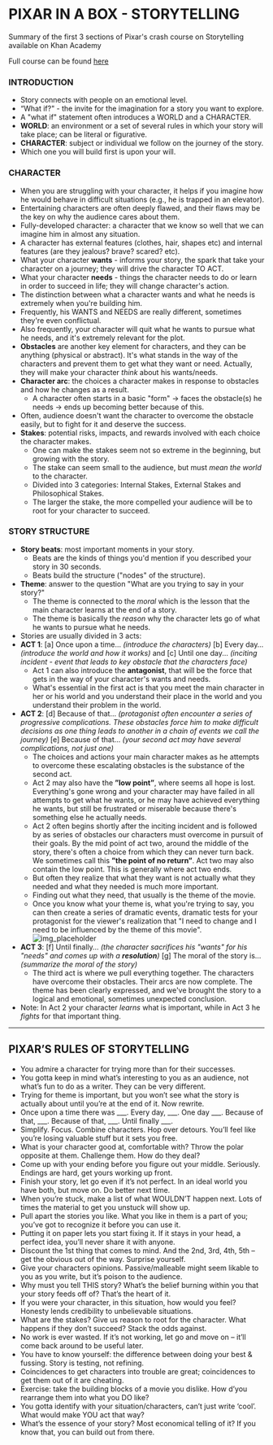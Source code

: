 # PIXAR IN A BOX - STORYTELLING

Summary of the first 3 sections of Pixar's crash course on Storytelling available on Khan Academy

Full course can be found [here](https://www.khanacademy.org/partner-content/pixar/storytelling "Pixar in a Box - Storytelling")

### INTRODUCTION
- Story connects with people on an emotional level.
- “What if?" - the invite for the imagination for a story you want to explore.
- A "what if" statement often introduces a WORLD and a CHARACTER.
- __WORLD__: an environment or a set of several rules in which your story will take place; can be literal or figurative.
- __CHARACTER__: subject or individual we follow on the journey of the story.
- Which one you will build first is upon your will.

### CHARACTER
- When you are struggling with your character, it helps if you imagine how he would behave in difficult situations (e.g., he is trapped in an elevator).
- Entertaining characters are often deeply flawed, and their flaws may be the key on why the audience cares about them.
- Fully-developed character: a character that we know so well that we can imagine him in almost any situation.
- A character has external features (clothes, hair, shapes etc) and internal features (are they jealous? brave? scared? etc).
- What your character __wants__ - informs your story, the spark that take your character on a journey; they will drive the character TO ACT.
- What your character __needs__ - things the character needs to do or learn in order to succeed in life; they will change character's action.
- The distinction between what a character wants and what he needs is extremely when you're building him.
- Frequently, his WANTS and NEEDS are really different, sometimes they're even conflictual.
- Also frequently, your character will quit what he wants to pursue what he needs, and it's extremely relevant for the plot.
- __Obstacles__ are another key element for characters, and they can be anything (physical or abstract). It's what stands in the way of the characters and prevent them to get what they want or need. Actually, they will make your character _think_ about his wants/needs.
- __Character arc__: the choices a character makes in response to obstacles and how he changes as a result.
   - A character often starts in a basic "form" → faces the obstacle(s) he needs → ends up becoming better because of this.
- Often, audience doesn't want the character to overcome the obstacle easily, but to fight for it and deserve the success.
- __Stakes__: potential risks, impacts, and rewards involved with each choice the character makes.
   - One can make the stakes seem not so extreme in the beginning, but growing with the story.
   - The stake can seem small to the audience, but must _mean the world_ to the character.
   - Divided into 3 categories: Internal Stakes, External Stakes and Philosophical Stakes.
   - The larger the stake, the more compelled your audience will be to root for your character to succeed.


### STORY STRUCTURE
- __Story beats__: most important moments in your story.
   - Beats are the kinds of things you'd mention if you described your story in 30 seconds.
   - Beats build the structure ("nodes" of the structure).
- __Theme__: answer to the question "What are you trying to say in your story?"
   - The theme is connected to the _moral_ which is the lesson that the main character learns at the end of a story.
   - The theme is basically the _reason_ why the character lets go of what he wants to pursue what he needs.
- Stories are usually divided in 3 acts:
- __ACT 1__: [a] Once upon a time… _(introduce the characters)_ [b] Every day… _(introduce the world and how it works)_ and [c] Until one day... _(inciting incident - event that leads to key obstacle that the characters face)_
   - Act 1 can also introduce the __antagonist__, that will be the force that gets in the way of your character's wants and needs.
   - What's essential in the first act is that you meet the main character in her or his world and you understand their place in the world and you understand their problem in the world.
- __ACT 2__: [d] Because of that… _(protagonist often encounter a series of progressive complications. These obstacles force him to make difficult decisions as one thing leads to another in a chain of events we call the journey)_ [e] Because of that… _(your second act may have several complications, not just one)_
   - The choices and actions your main character makes as he attempts to overcome these escalating obstacles is the substance of the second act.
   - Act 2 may also have the __”low point”__, where seems all hope is lost. Everything's gone wrong and your character may have failed in all attempts to get what he wants, or he may have achieved everything he wants, but still be frustrated or miserable because there's something else he actually needs.
   - Act 2 often begins shortly after the inciting incident and is followed by as series of obstacles our characters must overcome in pursuit of their goals. By the mid point of act two, around the middle of the story, there's often a choice from which they can never turn back. We sometimes call this __”the point of no return”__. Act two may also contain the low point. This is generally where act two ends.
   - But often they realize that what they want is not actually what they needed and what they needed is much more important.
   - Finding out what they need, that usually is the theme of the movie.
   - Once you know what your theme is, what you're trying to say, you can then create a series of dramatic events, dramatic tests for your protagonist for the viewer's realization that "I need to change and I need to be influenced by the theme of this movie".
   ![img_placeholder](https://user-images.githubusercontent.com/21245928/29565016-81f57234-8744-11e7-8521-0f20d7aa64a9.png)
- __ACT 3__: [f] Until finally… _(the character sacrifices his "wants" for his "needs" and comes up with a __resolution__)_ [g] The moral of the story is… _(summarize the moral of the story)_
   - The third act is where we pull everything together. The characters have overcome their obstacles. Their arcs are now complete. The theme has been clearly expressed, and we've brought the story to a logical and emotional, sometimes unexpected conclusion.
- Note: In Act 2 your character _learns_ what is important, while in Act 3 he _fights_ for that important thing.

--------

## PIXAR’S RULES OF STORYTELLING
- You admire a character for trying more than for their successes.
- You gotta keep in mind what’s interesting to you as an audience, not what’s fun to do as a writer. They can be very different.
- Trying for theme is important, but you won’t see what the story is actually about until you’re at the end of it. Now rewrite.
- Once upon a time there was ___. Every day, ___. One day ___. Because of that, ___. Because of that, ___. Until finally ___.
- Simplify. Focus. Combine characters. Hop over detours. You’ll feel like you’re losing valuable stuff but it sets you free.
- What is your character good at, comfortable with? Throw the polar opposite at them. Challenge them. How do they deal?
- Come up with your ending before you figure out your middle. Seriously. Endings are hard, get yours working up front.
- Finish your story, let go even if it’s not perfect. In an ideal world you have both, but move on. Do better next time.
- When you’re stuck, make a list of what WOULDN’T happen next. Lots of times the material to get you unstuck will show up.
- Pull apart the stories you like. What you like in them is a part of you; you’ve got to recognize it before you can use it.
- Putting it on paper lets you start fixing it. If it stays in your head, a perfect idea, you’ll never share it with anyone.
- Discount the 1st thing that comes to mind. And the 2nd, 3rd, 4th, 5th – get the obvious out of the way. Surprise yourself.
- Give your characters opinions. Passive/malleable might seem likable to you as you write, but it’s poison to the audience.
- Why must you tell THIS story? What’s the belief burning within you that your story feeds off of? That’s the heart of it.
- If you were your character, in this situation, how would you feel? Honesty lends credibility to unbelievable situations.
- What are the stakes? Give us reason to root for the character. What happens if they don’t succeed? Stack the odds against.
- No work is ever wasted. If it’s not working, let go and move on – it’ll come back around to be useful later.
- You have to know yourself: the difference between doing your best & fussing. Story is testing, not refining.
- Coincidences to get characters into trouble are great; coincidences to get them out of it are cheating.
- Exercise: take the building blocks of a movie you dislike. How d’you rearrange them into what you DO like?
- You gotta identify with your situation/characters, can’t just write ‘cool’. What would make YOU act that way?
- What’s the essence of your story? Most economical telling of it? If you know that, you can build out from there.